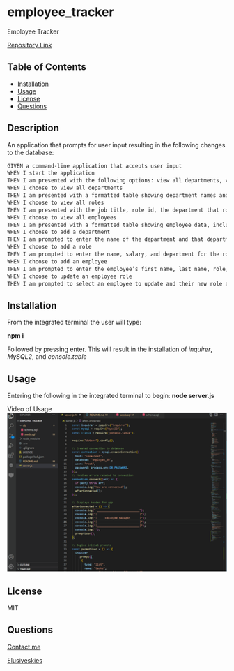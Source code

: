 # employee_tracker

Employee Tracker

[Repository Link](https://github.com/ElusiveSkies/employee_tracker)

## Table of Contents

- [Installation](#Installation)
- [Usage](#Usage)
- [License](#License)
- [Questions](#Questions)

## Description

An application that prompts for user input resulting in the following changes to the database:
```md
GIVEN a command-line application that accepts user input
WHEN I start the application
THEN I am presented with the following options: view all departments, view all roles, view all employees, add a department, add a role, add an employee, and update an employee role
WHEN I choose to view all departments
THEN I am presented with a formatted table showing department names and department ids
WHEN I choose to view all roles
THEN I am presented with the job title, role id, the department that role belongs to, and the salary for that role
WHEN I choose to view all employees
THEN I am presented with a formatted table showing employee data, including employee ids, first names, last names, job titles, departments, salaries, and managers that the employees report to
WHEN I choose to add a department
THEN I am prompted to enter the name of the department and that department is added to the database
WHEN I choose to add a role
THEN I am prompted to enter the name, salary, and department for the role and that role is added to the database
WHEN I choose to add an employee
THEN I am prompted to enter the employee’s first name, last name, role, and manager, and that employee is added to the database
WHEN I choose to update an employee role
THEN I am prompted to select an employee to update and their new role and this information is updated in the database 
```

## Installation

From the integrated terminal the user will type:

  **npm i**

Followed by pressing enter.
This will result in the installation of *inquirer*, *MySQL2*, and *console.table*

## Usage

Entering the following in the integrated terminal to begin:
**node server.js**

Video of Usage
![Video of Usage](./img/emp_tracker.gif)

## License

MIT

## Questions

[Contact me](mailto:elusiveskies@gmail.com)

[Elusiveskies](https://www.github.com/Elusiveskies)
